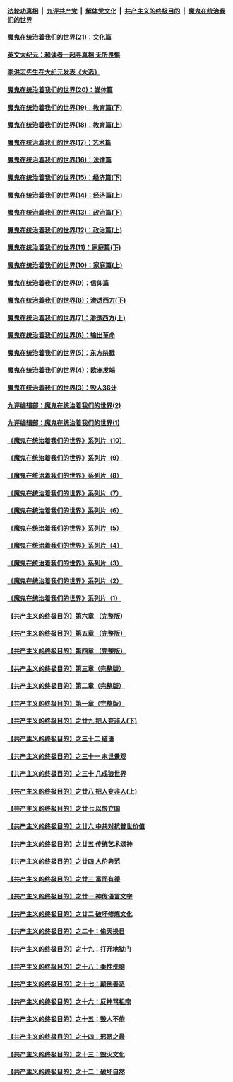 

####  [法轮功真相](../../../../basic/blob/master/README.md?t=01010201) &nbsp;|&nbsp; [九评共产党](../../../../9ping.md/blob/master/README.md?t=01010201) &nbsp;|&nbsp; [解体党文化](../../../../jtdwh.md/blob/master/README.md?t=01010201)  &nbsp;|&nbsp; [共产主义的终极目的](../../../../gczydzjmd.md/blob/master/README.md?t=01010201) &nbsp;|&nbsp; [魔鬼在统治我们的世界](../../../../mgztzwmdsj.md/blob/master/README.md?t=01010201) 

#### [魔鬼在统治着我们的世界(21)：文化篇](../pages/nsc422/n10597706.md?t=01010201) 

#### [英文大纪元：和读者一起寻真相 无所畏惧](../pages/nsc422/n12542027.md?t=01010201) 

#### [李洪志先生在大纪元发表《大选》](../pages/nsc422/n12534746.md?t=01010201) 

#### [魔鬼在统治着我们的世界(20)：媒体篇](../pages/nsc422/n10586579.md?t=01010201) 

#### [魔鬼在统治着我们的世界(19)：教育篇(下)](../pages/nsc422/n10564808.md?t=01010201) 

#### [魔鬼在统治着我们的世界(18)：教育篇(上)](../pages/nsc422/n10526970.md?t=01010201) 

#### [魔鬼在统治着我们的世界(17)：艺术篇](../pages/nsc422/n10499093.md?t=01010201) 

#### [魔鬼在统治着我们的世界(16)：法律篇](../pages/nsc422/n10485969.md?t=01010201) 

#### [魔鬼在统治着我们的世界(15)：经济篇(下)](../pages/nsc422/n10469975.md?t=01010201) 

#### [魔鬼在统治着我们的世界(14)：经济篇(上)](../pages/nsc422/n10457370.md?t=01010201) 

#### [魔鬼在统治着我们的世界(13)：政治篇(下)](../pages/nsc422/n10448270.md?t=01010201) 

#### [魔鬼在统治着我们的世界(12)：政治篇(上)](../pages/nsc422/n10444576.md?t=01010201) 

#### [魔鬼在统治着我们的世界(11)：家庭篇(下)](../pages/nsc422/n10440961.md?t=01010201) 

#### [魔鬼在统治着我们的世界(10)：家庭篇(上)](../pages/nsc422/n10435448.md?t=01010201) 

#### [魔鬼在统治着我们的世界(9)：信仰篇](../pages/nsc422/n10432159.md?t=01010201) 

#### [魔鬼在统治着我们的世界(8)：渗透西方(下)](../pages/nsc422/n10429603.md?t=01010201) 

#### [魔鬼在统治着我们的世界(7)：渗透西方(上)](../pages/nsc422/n10426013.md?t=01010201) 

#### [魔鬼在统治着我们的世界(6)：输出革命](../pages/nsc422/n10421536.md?t=01010201) 

#### [魔鬼在统治着我们的世界(5)：东方杀戮](../pages/nsc422/n10417707.md?t=01010201) 

#### [魔鬼在统治着我们的世界(4)：欧洲发端](../pages/nsc422/n10414890.md?t=01010201) 

#### [魔鬼在统治着我们的世界(3)：毁人36计](../pages/nsc422/n10411583.md?t=01010201) 

#### [九评编辑部：魔鬼在统治着我们的世界(2)](../pages/nsc422/n10410036.md?t=01010201) 

#### [九评编辑部：魔鬼在统治着我们的世界(1)](../pages/nsc422/n10406825.md?t=01010201) 

#### [《魔鬼在统治着我们的世界》系列片（10）](../pages/nsc422/n12292670.md?t=01010201) 

#### [《魔鬼在统治着我们的世界》系列片（9）](../pages/nsc422/n12290859.md?t=01010201) 

#### [《魔鬼在统治着我们的世界》系列片（8）](../pages/nsc422/n12287445.md?t=01010201) 

#### [《魔鬼在统治着我们的世界》系列片（7）](../pages/nsc422/n12283425.md?t=01010201) 

#### [《魔鬼在统治着我们的世界》系列片（6）](../pages/nsc422/n12282314.md?t=01010201) 

#### [《魔鬼在统治着我们的世界》系列片（5）](../pages/nsc422/n12281419.md?t=01010201) 

#### [《魔鬼在统治着我们的世界》系列片（4）](../pages/nsc422/n12274024.md?t=01010201) 

#### [《魔鬼在统治着我们的世界》系列片（3）](../pages/nsc422/n12271322.md?t=01010201) 

#### [《魔鬼在统治着我们的世界》系列片（2）](../pages/nsc422/n12269049.md?t=01010201) 

#### [《魔鬼在统治着我们的世界》系列片（1）](../pages/nsc422/n12267575.md?t=01010201) 

#### [【共产主义的终极目的】第六章 （完整版）](../pages/nsc422/n11428913.md?t=01010201) 

#### [【共产主义的终极目的】第五章 （完整版）](../pages/nsc422/n11428912.md?t=01010201) 

#### [【共产主义的终极目的】第四章 （完整版）](../pages/nsc422/n11428907.md?t=01010201) 

#### [【共产主义的终极目的】第三章（完整版）](../pages/nsc422/n11428848.md?t=01010201) 

#### [【共产主义的终极目的】第二章（完整版）](../pages/nsc422/n11428831.md?t=01010201) 

#### [【共产主义的终极目的】第一章（完整版）](../pages/nsc422/n11417651.md?t=01010201) 

#### [【共产主义的终极目的】之廿九 把人变非人(下)](../pages/nsc422/n11344140.md?t=01010201) 

#### [【共产主义的终极目的】之三十二 结语](../pages/nsc422/n11360535.md?t=01010201) 

#### [【共产主义的终极目的】之三十一 末世景观](../pages/nsc422/n11351129.md?t=01010201) 

#### [【共产主义的终极目的】之三十 几成狼世界](../pages/nsc422/n11348280.md?t=01010201) 

#### [【共产主义的终极目的】之廿八 把人变非人(上)](../pages/nsc422/n11340492.md?t=01010201) 

#### [【共产主义的终极目的】之廿七 以恨立国](../pages/nsc422/n11336944.md?t=01010201) 

#### [【共产主义的终极目的】之廿六 中共对抗普世价值](../pages/nsc422/n11324785.md?t=01010201) 

#### [【共产主义的终极目的】之廿五 传统艺术颂神](../pages/nsc422/n11296396.md?t=01010201) 

#### [【共产主义的终极目的】之廿四 人伦典范](../pages/nsc422/n11296397.md?t=01010201) 

#### [【共产主义的终极目的】之廿三 富而有德](../pages/nsc422/n11283598.md?t=01010201) 

#### [【共产主义的终极目的】之廿一 神传语言文字](../pages/nsc422/n11263265.md?t=01010201) 

#### [【共产主义的终极目的】之廿二 破坏修炼文化](../pages/nsc422/n11245728.md?t=01010201) 

#### [【共产主义的终极目的】之二十：偷天换日](../pages/nsc422/n11238846.md?t=01010201) 

#### [【共产主义的终极目的】之十九：打开地狱门](../pages/nsc422/n11206376.md?t=01010201) 

#### [【共产主义的终极目的】之十八：柔性洗脑](../pages/nsc422/n11199994.md?t=01010201) 

#### [【共产主义的终极目的】之十七：颠倒善恶](../pages/nsc422/n11179782.md?t=01010201) 

#### [【共产主义的终极目的】之十六：反神骂祖宗](../pages/nsc422/n11166798.md?t=01010201) 

#### [【共产主义的终极目的】之十五：毁人不倦](../pages/nsc422/n11166792.md?t=01010201) 

#### [【共产主义的终极目的】之十四：邪恶之最](../pages/nsc422/n11150249.md?t=01010201) 

#### [【共产主义的终极目的】之十三：毁灭文化](../pages/nsc422/n11135227.md?t=01010201) 

#### [【共产主义的终极目的】之十二：破坏自然](../pages/nsc422/n11135214.md?t=01010201) 

